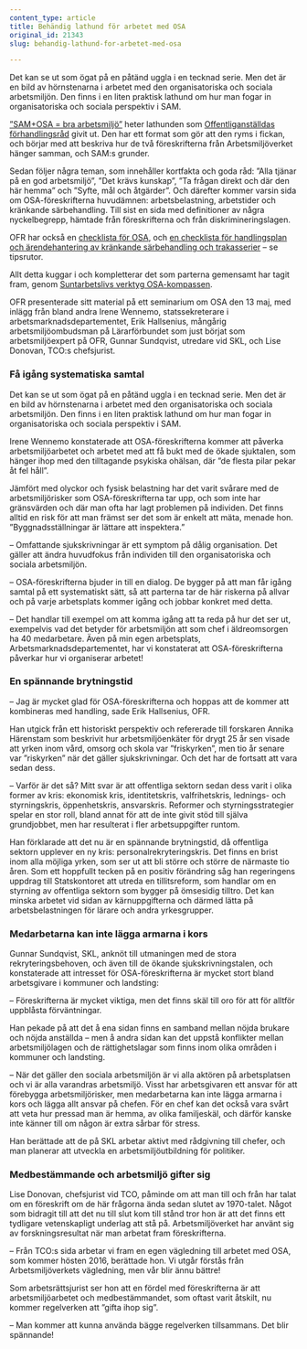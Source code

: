 ```yaml
---
content_type: article
title: Behändig lathund för arbetet med OSA
original_id: 21343
slug: behandig-lathund-for-arbetet-med-osa

---
```


Det kan se ut som ögat på en påtänd uggla i en tecknad serie. Men det är en bild av hörnstenarna i arbetet med den organisatoriska och sociala arbetsmiljön. Den finns i en liten praktisk lathund om hur man fogar in organisatoriska och sociala perspektiv i SAM.

[”SAM+OSA = bra arbetsmiljö”](http://www.ofr.se/wp-content/uploads/2016/05/osa_ofr_webb.pdf) heter lathunden som [Offentliganställdas förhandlingsråd](http://www.ofr.se/) givit ut. Den har ett format som gör att den ryms i fickan, och börjar med att beskriva hur de två föreskrifterna från Arbetsmiljöverket hänger samman, och SAM:s grunder.

Sedan följer några teman, som innehåller kortfakta och goda råd: ”Alla tjänar på en god arbetsmiljö”, ”Det krävs kunskap”, ”Ta frågan direkt och där den här hemma” och ”Syfte, mål och åtgärder”. Och därefter kommer varsin sida om OSA-föreskrifterna huvudämnen: arbetsbelastning, arbetstider och kränkande särbehandling. Till sist en sida med definitioner av några nyckelbegrepp, hämtade från föreskrifterna och från diskrimineringslagen.

OFR har också en [checklista för OSA](http://www.ofr.se/wp-content/uploads/2016/05/osa_checklista_160513.pdf), och [en checklista för handlingsplan och ärendehantering av kränkande särbehandling och trakasserier](http://www.ofr.se/wp-content/uploads/2016/05/checklista-handlingsplan-mot-krankande-behandling-och-trakasserier.pdf) – se tipsrutor.

Allt detta kuggar i och kompletterar det som parterna gemensamt har tagit fram, genom [Suntarbetslivs verktyg OSA-kompassen](https://www.suntarbetsliv.se/verktyg/osa-kompassen/).

OFR presenterade sitt material på ett seminarium om OSA den 13 maj, med inlägg från bland andra Irene Wennemo, statssekreterare i arbetsmarknadsdepartementet, Erik Hallsenius, mångårig arbetsmiljöombudsman på Lärarförbundet som just börjat som arbetsmiljöexpert på OFR, Gunnar Sundqvist, utredare vid SKL, och Lise Donovan, TCO:s chefsjurist.

### Få igång systematiska samtal

Det kan se ut som ögat på en påtänd uggla i en tecknad serie. Men det är en bild av hörnstenarna i arbetet med den organisatoriska och sociala arbetsmiljön. Den finns i en liten praktisk lathund om hur man fogar in organisatoriska och sociala perspektiv i SAM.

Irene Wennemo konstaterade att OSA-föreskrifterna kommer att påverka arbetsmiljöarbetet och arbetet med att få bukt med de ökade sjuktalen, som hänger ihop med den tilltagande psykiska ohälsan, där ”de flesta pilar pekar åt fel håll”.

Jämfört med olyckor och fysisk belastning har det varit svårare med de arbetsmiljörisker som OSA-föreskrifterna tar upp, och som inte har gränsvärden och där man ofta har lagt problemen på individen. Det finns alltid en risk för att man främst ser det som är enkelt att mäta, menade hon. ”Byggnadsställningar är lättare att inspektera.”

– Omfattande sjukskrivningar är ett symptom på dålig organisation. Det gäller att ändra huvudfokus från individen till den organisatoriska och sociala arbetsmiljön.

– OSA-föreskrifterna bjuder in till en dialog. De bygger på att man får igång samtal på ett systematiskt sätt, så att parterna tar de här riskerna på allvar och på varje arbetsplats kommer igång och jobbar konkret med detta.

– Det handlar till exempel om att komma igång att ta reda på hur det ser ut, exempelvis vad det betyder för arbetsmiljön att som chef i äldreomsorgen ha 40 medarbetare. Även på min egen arbetsplats, Arbetsmarknadsdepartementet, har vi konstaterat att OSA-föreskrifterna påverkar hur vi organiserar arbetet!

### En spännande brytningstid

– Jag är mycket glad för OSA-föreskrifterna och hoppas att de kommer att kombineras med handling, sade Erik Hallsenius, OFR.

Han utgick från ett historiskt perspektiv och refererade till forskaren Annika Härenstam som beskrivit hur arbetsmiljöenkäter för drygt 25 år sen visade att yrken inom vård, omsorg och skola var ”friskyrken”, men tio år senare var ”riskyrken” när det gäller sjukskrivningar. Och det har de fortsatt att vara sedan dess.

– Varför är det så? Mitt svar är att offentliga sektorn sedan dess varit i olika former av kris: ekonomisk kris, identitetskris, valfrihetskris, lednings- och styrningskris, öppenhetskris, ansvarskris. Reformer och styrningsstrategier spelar en stor roll, bland annat för att de inte givit stöd till själva grundjobbet, men har resulterat i fler arbetsuppgifter runtom.

Han förklarade att det nu är en spännande brytningstid, då offentliga sektorn upplever en ny kris: personalrekryteringskris. Det finns en brist inom alla möjliga yrken, som ser ut att bli större och större de närmaste tio åren. Som ett hoppfullt tecken på en positiv förändring såg han regeringens uppdrag till Statskontoret att utreda en tillitsreform, som handlar om en styrning av offentliga sektorn som bygger på ömsesidig tilltro. Det kan minska arbetet vid sidan av kärnuppgifterna och därmed lätta på arbetsbelastningen för lärare och andra yrkesgrupper.

### Medarbetarna kan inte lägga armarna i kors

Gunnar Sundqvist, SKL, anknöt till utmaningen med de stora rekryteringsbehoven, och även till de ökande sjukskrivningstalen, och konstaterade att intresset för OSA-föreskrifterna är mycket stort bland arbetsgivare i kommuner och landsting:

– Föreskrifterna är mycket viktiga, men det finns skäl till oro för att för alltför uppblåsta förväntningar.

Han pekade på att det å ena sidan finns en samband mellan nöjda brukare och nöjda anställda – men å andra sidan kan det uppstå konflikter mellan arbetsmiljölagen och de rättighetslagar som finns inom olika områden i kommuner och landsting.

– När det gäller den sociala arbetsmiljön är vi alla aktören på arbetsplatsen och vi är alla varandras arbetsmiljö. Visst har arbetsgivaren ett ansvar för att förebygga arbetsmiljörisker, men medarbetarna kan inte lägga armarna i kors och lägga allt ansvar på chefen. För en chef kan det också vara svårt att veta hur pressad man är hemma, av olika familjeskäl, och därför kanske inte känner till om någon är extra sårbar för stress.

Han berättade att de på SKL arbetar aktivt med rådgivning till chefer, och man planerar att utveckla en arbetsmiljöutbildning för politiker.

### Medbestämmande och arbetsmiljö gifter sig

Lise Donovan, chefsjurist vid TCO, påminde om att man till och från har talat om en föreskrift om de här frågorna ända sedan slutet av 1970-talet. Något som bidragit till att det nu till slut kom till stånd tror hon är att det finns ett tydligare vetenskapligt underlag att stå på. Arbetsmiljöverket har använt sig av forskningsresultat när man arbetat fram föreskrifterna.

– Från TCO:s sida arbetar vi fram en egen vägledning till arbetet med OSA, som kommer hösten 2016, berättade hon. Vi utgår förstås från Arbetsmiljöverkets vägledning, men vår blir ännu bättre!

Som arbetsrättsjurist ser hon att en fördel med föreskrifterna är att arbetsmiljöarbetet och medbestämmandet, som oftast varit åtskilt, nu kommer regelverken att ”gifta ihop sig”.

– Man kommer att kunna använda bägge regelverken tillsammans. Det blir spännande!

